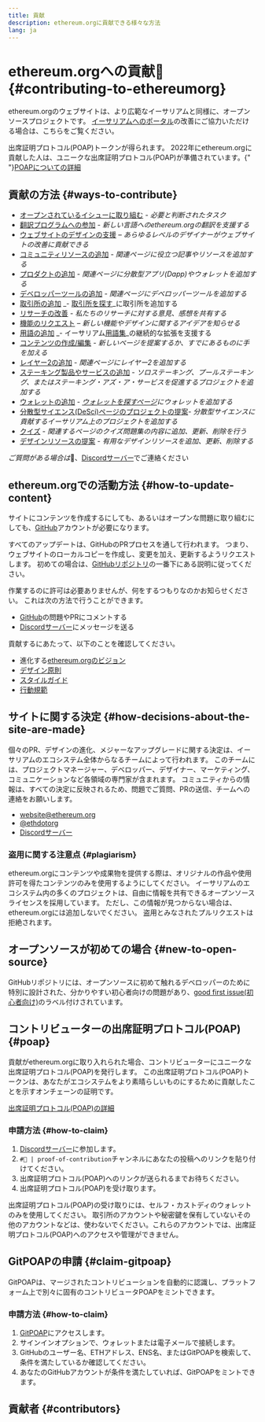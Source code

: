 ```yaml
---
title: 貢献
description: ethereum.orgに貢献できる様々な方法
lang: ja
---
```


# ethereum.orgへの貢献🦄 {#contributing-to-ethereumorg}

ethereum.orgのウェブサイトは、より広範なイーサリアムと同様に、オープンソースプロジェクトです。 [イーサリアムへのポータル](/about/)の改善にご協力いただける場合は、こちらをご覧ください。

<InfoBanner shouldCenter emoji=":tada:">
  出席証明プロトコル(POAP)トークンが得られます。 2022年にethereum.orgに貢献した人は、ユニークな出席証明プロトコル(POAP)が準備されています。{" "}<a href="#poap">POAPについての詳細</a>
</InfoBanner>

## 貢献の方法 {#ways-to-contribute}

- [オープンされているイシューに取り組む](https://github.com/ethereum/ethereum-org-website/issues) _- 必要と判断されたタスク_
- [翻訳プログラムへの参加](/contributing/translation-program/) _- 新しい言語へのethereum.orgの翻訳を支援する_
- [ウェブサイトのデザインの支援](/contributing/design/) _– あらゆるレベルのデザイナーがウェブサイトの改善に貢献できる_
- [コミュニティリソースの追加](/contributing/content-resources/) _- 関連ページに役立つ記事やリソースを追加する_
- [プロダクトの追加](/contributing/adding-products/) _- 関連ページに分散型アプリ(Dapp)やウォレットを追加する_
- [デベロッパーツールの追加](/contributing/adding-developer-tools/) _- 関連ページにデベロッパーツールを追加する_
- [取引所の追加](/contributing/adding-exchanges/) _- [取引所を探す](/get-eth/#country-picker)_に取引所を追加する
- [リサーチの改善](https://www.notion.so/efdn/Ethereum-org-User-Persona-Memo-b44dc1e89152457a87ba872b0dfa366c) _- 私たちのリサーチに対する意見、感想を共有する_
- [機能のリクエスト](https://github.com/ethereum/ethereum-org-website/issues/new?assignees=&labels=Type%3A+Feature&template=feature_request.yaml&title=) _– 新しい機能やデザインに関するアイデアを知らせる_
- [用語の追加](/contributing/adding-glossary-terms) _- イーサリアム[用語集](/glossary/)_の継続的な拡張を支援する
- [コンテンツの作成/編集](/contributing/#how-to-update-content) _- 新しいページを提案するか、すでにあるものに手を加える_
- [レイヤー2の追加](/contributing/adding-layer-2s/) _- 関連ページにレイヤー2を追加する_
- [ステーキング製品やサービスの追加](/contributing/adding-staking-products/) - _ソロステーキング、プールステーキング、またはステーキング・アズ・ア・サービスを促進するプロジェクトを追加する_
- [ウォレットの追加](/contributing/adding-wallets/) _- [ウォレットを探すページ](/wallets/find-wallet/)にウォレットを追加する_
- [分散型サイエンス(DeSci)ページのプロジェクトの提案](/contributing/adding-desci-projects/)_- 分散型サイエンスに貢献するイーサリアム上のプロジェクトを追加する_
- [クイズ](/contributing/quizzes/) _- 関連するページのクイズ問題集の内容に追加、更新、削除を行う_
- [デザインリソースの提案](/contributing/design/adding-design-resources/) _- 有用なデザインリソースを追加、更新、削除する_

_ご質問がある場合は_🤔、[Discordサーバー](https://discord.gg/ethereum-org)でご連絡ください

## ethereum.orgでの活動方法 {#how-to-update-content}

サイトにコンテンツを作成するにしても、あるいはオープンな問題に取り組むにしても、[GitHub](https://github.com)アカウントが必要になります。

すべてのアップデートは、GitHubのPRプロセスを通して行われます。 つまり、ウェブサイトのローカルコピーを作成し、変更を加え、更新するようリクエストします。 初めての場合は、[GitHubリポジトリ](https://github.com/ethereum/ethereum-org-website)の一番下にある説明に従ってください。

作業するのに許可は必要ありませんが、何をするつもりなのかお知らせください。 これは次の方法で行うことができます。

- [GitHub](https://github.com/ethereum/ethereum-org-website)の問題やPRにコメントする
- [Discordサーバー](https://discord.gg/ethereum-org)にメッセージを送る

貢献するにあたって、以下のことを確認してください。

- 進化する[ethereum.orgのビジョン](/about/)
- [デザイン原則](/contributing/design-principles/)
- [スタイルガイド](/contributing/style-guide/)
- [行動規範](/community/code-of-conduct)

## サイトに関する決定 {#how-decisions-about-the-site-are-made}

個々のPR、デザインの進化、メジャーなアップグレードに関する決定は、イーサリアムのエコシステム全体からなるチームによって行われます。 このチームには、プロジェクトマネージャー、デベロッパー、デザイナー、マーケティング、コミュニケーションなど各領域の専門家が含まれます。 コミュニティからの情報は、すべての決定に反映されるため、問題でご質問、PRの送信、チームへの連絡をお願いします。

- [website@ethereum.org](mailto:website@ethereum.org)
- [@ethdotorg](https://twitter.com/ethdotorg)
- [Discordサーバー](https://discord.gg/ethereum-org)

### 盗用に関する注意点 {#plagiarism}

ethereum.orgにコンテンツや成果物を提供する際は、オリジナルの作品や使用許可を得たコンテンツのみを使用するようにしてください。 イーサリアムのエコシステム内の多くのプロジェクトは、自由に情報を共有できるオープンソースライセンスを採用しています。 ただし、この情報が見つからない場合は、ethereum.orgには追加しないでください。 盗用とみなされたプルリクエストは拒絶されます。

## オープンソースが初めての場合 {#new-to-open-source}

GitHubリポジトリには、オープンソースに初めて触れるデベロッパーのために特別に設計された、分かりやすい初心者向けの問題があり、[good first issue(初心者向け)](https://github.com/ethereum/ethereum-org-website/issues?q=is%3Aopen+is%3Aissue+label%3A%22good+first+issue%22)のラベル付けされています。

## コントリビューターの出席証明プロトコル(POAP) {#poap}

貢献がethereum.orgに取り入れられた場合、コントリビューターにユニークな出席証明プロトコル(POAP)を発行します。 この出席証明プロトコル(POAP)トークンは、あなたがエコシステムをより素晴らしいものにするために貢献したことを示すオンチェーンの証明です。

[出席証明プロトコル(POAP)の詳細](https://www.poap.xyz/)

### 申請方法 {#how-to-claim}

1. [Discordサーバー](https://discord.gg/ethereum-org)に参加します。
2. `#🥇 | proof-of-contribution`チャンネルにあなたの投稿へのリンクを貼り付けてください。
3. 出席証明プロトコル(POAP)へのリンクが送られるまでお待ちください。
4. 出席証明プロトコル(POAP)を受け取ります。

出席証明プロトコル(POAP)の受け取りには、セルフ・カストディのウォレットのみを使用してください。 取引所のアカウントや秘密鍵を保有していないその他のアカウントなどは、使わないでください。これらのアカウントでは、出席証明プロトコル(POAP)へのアクセスや管理ができません。

## GitPOAPの申請 {#claim-gitpoap}

GitPOAPは、マージされたコントリビューションを自動的に認識し、プラットフォーム上で別々に固有のコントリビュータPOAPをミントできます。

### 申請方法 {#how-to-claim}

1. [GitPOAP](https://www.gitpoap.io)にアクセスします。
2. サインインオプションで、ウォレットまたは電子メールで接続します。
3. GitHubのユーザー名、ETHアドレス、ENS名、またはGitPOAPを検索して、条件を満たしているか確認してください。
4. あなたのGitHubアカウントが条件を満たしていれば、GitPOAPをミントできます。

## 貢献者 {#contributors}

<Contributors />
